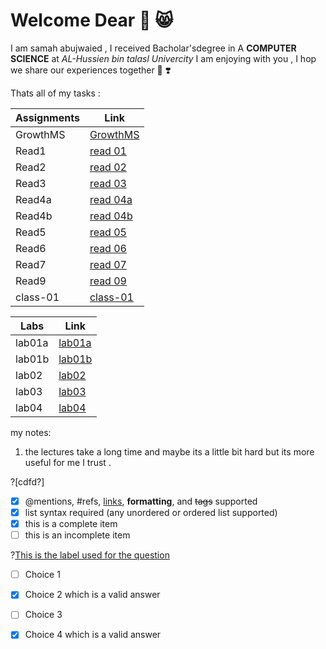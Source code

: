 # Welcome Dear 💙 😸

I am samah abujwaied , I received Bacholar'sdegree in A **COMPUTER SCIENCE** at *AL-Hussien bin talasl Univercity*  I am enjoying with you , I hop we share our experiences together 🤟 ❣️


Thats all of my tasks :



| Assignments|             Link             |
| -----------|------------------------------|
|  GrowthMS  | [GrowthMS](gthmset.md)       |
|  Read1     | [read 01](read01.md)         |
|  Read2     | [read 02](read02.md)         |
|  Read3     | [read 03](read03.md)         |
|  Read4a    | [read 04a](read04a.md)       |
|  Read4b    | [read 04b](read04b.md)       |
|  Read5     | [read 05 ](read05.md)        |
|  Read6     | [read 06 ](read06.md)        |
|  Read7     | [read 07 ](read07.md)        |
|  Read9     | [read 09 ](read09.md)        |
|  class-01  | [class-01](class-01.md)      |


| Labs       |             Link             |
| -----------|------------------------------|
|  lab01a      | [lab01a](https://canvas.instructure.com/courses/2679568/assignments/21205474/submissions/29898815)       |
|  lab01b      | [lab01b](https://canvas.instructure.com/courses/2679568/assignments/21205470/submissions/29898815)         |
|  lab02     | [lab02](https://canvas.instructure.com/courses/2679568/assignments/21205459/submissions/29898815)         |
|  lab03     | [lab03](https://canvas.instructure.com/courses/2679568/assignments/21205458/submissions/29898815)         |
|  lab04     | [lab04](https://canvas.instructure.com/courses/2679568/assignments/21205456/submissions/29898815)         |




my notes:
1. the lectures take a long time and maybe its a little bit hard but its more useful for me I trust .

?[cdfd?]
- [x] @mentions, #refs, [links](), **formatting**, and <del>tags</del> supported
- [x] list syntax required (any unordered or ordered list supported)
- [x] this is a complete item
- [ ] this is an incomplete item

?[This is the label used for the question](single)
- [ ] Choice 1
- [X] Choice 2 which is a valid answer
- [ ] Choice 3
- [X] Choice 4 which is a valid answer




